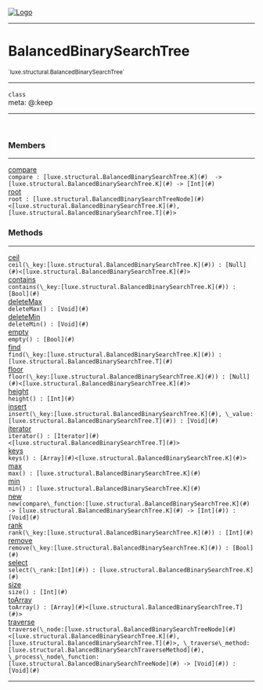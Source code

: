 
[![Logo](../../../images/logo.png)](../../../api/index.html)

---



<h1>BalancedBinarySearchTree</h1>
<small>`luxe.structural.BalancedBinarySearchTree`</small>



---

`class`
<span class="meta">
<br/>meta: @:keep
</span>


---


&nbsp;
&nbsp;






<h3>Members</h3> <hr/><span class="member apipage">
                <a name="compare"><a class="lift" href="#compare">compare</a></a><div class="clear"></div>
                <code class="signature apipage">compare : [luxe.structural.BalancedBinarySearchTree.K](#)&nbsp; -&gt; [luxe.structural.BalancedBinarySearchTree.K](#)&nbsp;-&gt; [Int](#)</code><br/></span>
            <span class="small_desc_flat"></span><span class="member apipage">
                <a name="root"><a class="lift" href="#root">root</a></a><div class="clear"></div>
                <code class="signature apipage">root : [luxe.structural.BalancedBinarySearchTreeNode](#)&lt;[luxe.structural.BalancedBinarySearchTree.K](#), [luxe.structural.BalancedBinarySearchTree.T](#)&gt;</code><br/></span>
            <span class="small_desc_flat"></span>





<h3>Methods</h3> <hr/><span class="method apipage">
            <a name="ceil"><a class="lift" href="#ceil">ceil</a></a><div class="clear"></div>
            <code class="signature apipage">ceil(\_key:[luxe.structural.BalancedBinarySearchTree.K](#)<span></span>) : [Null](#)&lt;[luxe.structural.BalancedBinarySearchTree.K](#)&gt;</code><br/><span class="small_desc_flat"></span>
        </span>
    <span class="method apipage">
            <a name="contains"><a class="lift" href="#contains">contains</a></a><div class="clear"></div>
            <code class="signature apipage">contains(\_key:[luxe.structural.BalancedBinarySearchTree.K](#)<span></span>) : [Bool](#)</code><br/><span class="small_desc_flat"></span>
        </span>
    <span class="method apipage">
            <a name="deleteMax"><a class="lift" href="#deleteMax">deleteMax</a></a><div class="clear"></div>
            <code class="signature apipage">deleteMax() : [Void](#)</code><br/><span class="small_desc_flat"></span>
        </span>
    <span class="method apipage">
            <a name="deleteMin"><a class="lift" href="#deleteMin">deleteMin</a></a><div class="clear"></div>
            <code class="signature apipage">deleteMin() : [Void](#)</code><br/><span class="small_desc_flat"></span>
        </span>
    <span class="method apipage">
            <a name="empty"><a class="lift" href="#empty">empty</a></a><div class="clear"></div>
            <code class="signature apipage">empty() : [Bool](#)</code><br/><span class="small_desc_flat"></span>
        </span>
    <span class="method apipage">
            <a name="find"><a class="lift" href="#find">find</a></a><div class="clear"></div>
            <code class="signature apipage">find(\_key:[luxe.structural.BalancedBinarySearchTree.K](#)<span></span>) : [luxe.structural.BalancedBinarySearchTree.T](#)</code><br/><span class="small_desc_flat"></span>
        </span>
    <span class="method apipage">
            <a name="floor"><a class="lift" href="#floor">floor</a></a><div class="clear"></div>
            <code class="signature apipage">floor(\_key:[luxe.structural.BalancedBinarySearchTree.K](#)<span></span>) : [Null](#)&lt;[luxe.structural.BalancedBinarySearchTree.K](#)&gt;</code><br/><span class="small_desc_flat"></span>
        </span>
    <span class="method apipage">
            <a name="height"><a class="lift" href="#height">height</a></a><div class="clear"></div>
            <code class="signature apipage">height() : [Int](#)</code><br/><span class="small_desc_flat"></span>
        </span>
    <span class="method apipage">
            <a name="insert"><a class="lift" href="#insert">insert</a></a><div class="clear"></div>
            <code class="signature apipage">insert(\_key:[luxe.structural.BalancedBinarySearchTree.K](#)<span></span>, \_value:[luxe.structural.BalancedBinarySearchTree.T](#)<span></span>) : [Void](#)</code><br/><span class="small_desc_flat"></span>
        </span>
    <span class="method apipage">
            <a name="iterator"><a class="lift" href="#iterator">iterator</a></a><div class="clear"></div>
            <code class="signature apipage">iterator() : [Iterator](#)&lt;[luxe.structural.BalancedBinarySearchTree.T](#)&gt;</code><br/><span class="small_desc_flat"></span>
        </span>
    <span class="method apipage">
            <a name="keys"><a class="lift" href="#keys">keys</a></a><div class="clear"></div>
            <code class="signature apipage">keys() : [Array](#)&lt;[luxe.structural.BalancedBinarySearchTree.K](#)&gt;</code><br/><span class="small_desc_flat"></span>
        </span>
    <span class="method apipage">
            <a name="max"><a class="lift" href="#max">max</a></a><div class="clear"></div>
            <code class="signature apipage">max() : [luxe.structural.BalancedBinarySearchTree.K](#)</code><br/><span class="small_desc_flat"></span>
        </span>
    <span class="method apipage">
            <a name="min"><a class="lift" href="#min">min</a></a><div class="clear"></div>
            <code class="signature apipage">min() : [luxe.structural.BalancedBinarySearchTree.K](#)</code><br/><span class="small_desc_flat"></span>
        </span>
    <span class="method apipage">
            <a name="new"><a class="lift" href="#new">new</a></a><div class="clear"></div>
            <code class="signature apipage">new(compare\_function:[luxe.structural.BalancedBinarySearchTree.K](#)&nbsp; -&gt; [luxe.structural.BalancedBinarySearchTree.K](#)&nbsp;-&gt; [Int](#)<span></span>) : [Void](#)</code><br/><span class="small_desc_flat"></span>
        </span>
    <span class="method apipage">
            <a name="rank"><a class="lift" href="#rank">rank</a></a><div class="clear"></div>
            <code class="signature apipage">rank(\_key:[luxe.structural.BalancedBinarySearchTree.K](#)<span></span>) : [Int](#)</code><br/><span class="small_desc_flat"></span>
        </span>
    <span class="method apipage">
            <a name="remove"><a class="lift" href="#remove">remove</a></a><div class="clear"></div>
            <code class="signature apipage">remove(\_key:[luxe.structural.BalancedBinarySearchTree.K](#)<span></span>) : [Bool](#)</code><br/><span class="small_desc_flat"></span>
        </span>
    <span class="method apipage">
            <a name="select"><a class="lift" href="#select">select</a></a><div class="clear"></div>
            <code class="signature apipage">select(\_rank:[Int](#)<span></span>) : [luxe.structural.BalancedBinarySearchTree.K](#)</code><br/><span class="small_desc_flat"></span>
        </span>
    <span class="method apipage">
            <a name="size"><a class="lift" href="#size">size</a></a><div class="clear"></div>
            <code class="signature apipage">size() : [Int](#)</code><br/><span class="small_desc_flat"></span>
        </span>
    <span class="method apipage">
            <a name="toArray"><a class="lift" href="#toArray">toArray</a></a><div class="clear"></div>
            <code class="signature apipage">toArray() : [Array](#)&lt;[luxe.structural.BalancedBinarySearchTree.T](#)&gt;</code><br/><span class="small_desc_flat"></span>
        </span>
    <span class="method apipage">
            <a name="traverse"><a class="lift" href="#traverse">traverse</a></a><div class="clear"></div>
            <code class="signature apipage">traverse(\_node:[luxe.structural.BalancedBinarySearchTreeNode](#)&lt;[luxe.structural.BalancedBinarySearchTree.K](#), [luxe.structural.BalancedBinarySearchTree.T](#)&gt;<span></span>, \_traverse\_method:[luxe.structural.BalancedBinarySearchTraverseMethod](#)<span></span>, \_process\_node\_function:[luxe.structural.BalancedBinarySearchTreeNode](#)&nbsp;-&gt; [Void](#)<span></span>) : [Void](#)</code><br/><span class="small_desc_flat"></span>
        </span>
    






---

&nbsp;
&nbsp;
&nbsp;
&nbsp;